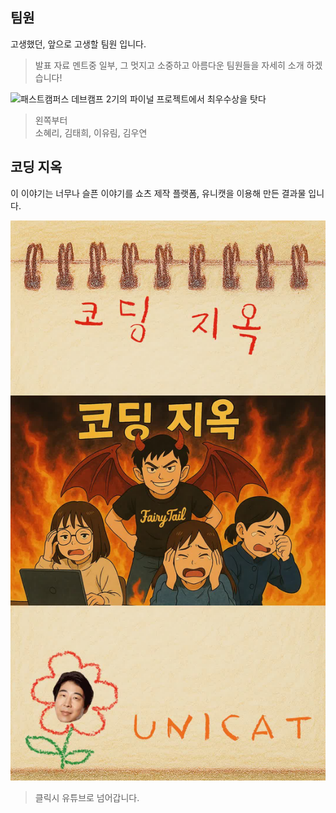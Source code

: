 
## 팀원

고생했던, 앞으로 고생할 팀원 입니다.

> 발표 자료 멘트중 일부, 그 멋지고 소중하고 아름다운 팀원들을 자세히 소개 하겠습니다!


![패스트캠퍼스 데브캠프 2기의 파이널 프로젝트에서 최우수상을 탓다](/resources/88b123428ed93de8b8ae62ae9b769d2b59c3271c6f0d46c652047f2051dae39095fea9d9db547675113bbce93ba5b46c8dba10ea8fbc3d728d7a116b25584452.png)

> 왼쪽부터   
> 소혜리, 김태희, 이유림, 김우연

## 코딩 지옥

이 이야기는 너무나 슬픈 이야기를 쇼츠 제작 플랫폼, 유니캣을 이용해 만든 결과물 입니다.

[![프로젝트로 만든 플랫폼에서 생성한 영상](/resources/f28504d5fee368b05a22e6dd5e0fb65879f8fa47792670c4fc861c815bbfb310d6ef3f335d9d7e4e68dbb9cc932542243ab292d8f9e8a618001cb17338688f96.png)](https://youtube.com/shorts/Jt23LSCds-U?si=brEfFR9T4hz67d0I)

> 클릭시 유튜브로 넘어갑니다.